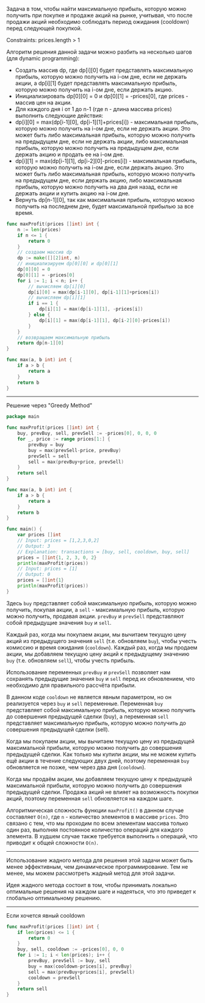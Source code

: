 Задача в том, чтобы найти максимальную прибыль, которую можно получить при покупке и продаже акций на рынке, учитывая, что после продажи акций необходимо соблюдать период ожидания (cooldown) перед следующей покупкой.

Constraints: prices.length > 1

Алгоритм решения данной задачи можно разбить на несколько шагов (для dynamic programming):

- Создать массив dp, где dp[i][0] будет представлять максимальную прибыль, которую можно получить на i-ом дне, если не держать акции, а dp[i][1] будет представлять максимальную прибыль, которую можно получить на i-ом дне, если держать акцию.
- Инициализировать dp[0][0] = 0 и dp[0][1] = -prices[0], где prices - массив цен на акции.
- Для каждого дня i от 1 до n-1 (где n - длина массива prices) выполнить следующие действия:
- dp[i][0] = max(dp[i-1][0], dp[i-1][1]+prices[i]) - максимальная прибыль, которую можно получить на i-ом дне, если не держать акции. Это может быть либо максимальная прибыль, которую можно получить на предыдущем дне, если не держать акции, либо максимальная прибыль, которую можно получить на предыдущем дне, если держать акцию и продать ее на i-ом дне.
- dp[i][1] = max(dp[i-1][1], dp[i-2][0]-prices[i]) - максимальная прибыль, которую можно получить на i-ом дне, если держать акцию. Это может быть либо максимальная прибыль, которую можно получить на предыдущем дне, если держать акцию, либо максимальная прибыль, которую можно получить на два дня назад, если не держать акции и купить акцию на i-ом дне.
- Вернуть dp[n-1][0], так как максимальная прибыль, которую можно получить на последнем дне, будет максимальной прибылью за все время.

```go
func maxProfit(prices []int) int {
    n := len(prices)
    if n <= 1 {
        return 0
    }
    // создаем массив dp
    dp := make([][2]int, n)
    // инициализируем dp[0][0] и dp[0][1]
    dp[0][0] = 0
    dp[0][1] = -prices[0]
    for i := 1; i < n; i++ {
        // вычисляем dp[i][0]
        dp[i][0] = max(dp[i-1][0], dp[i-1][1]+prices[i])
        // вычисляем dp[i][1]
        if i == 1 {
            dp[i][1] = max(dp[i-1][1], -prices[i])
        } else {
            dp[i][1] = max(dp[i-1][1], dp[i-2][0]-prices[i])
        }
    }
    // возвращаем максимальную прибыль
    return dp[n-1][0]
}

func max(a, b int) int {
    if a > b {
        return a
    }
    return b
}
```

---

Решение через "Greedy Method"

```go
package main

func maxProfit(prices []int) int {
	buy, prevBuy, sell, prevSell := -prices[0], 0, 0, 0
	for _, price := range prices[1:] {
		prevBuy = buy
		buy = max(prevSell-price, prevBuy)
		prevSell = sell
		sell = max(prevBuy+price, prevSell)
	}
	return sell
}

func max(a, b int) int {
	if a > b {
		return a
	}
	return b
}

func main() {
	var prices []int
	// Input: prices = [1,2,3,0,2]
	// Output: 3
	// Explanation: transactions = [buy, sell, cooldown, buy, sell]
	prices = []int{1, 2, 3, 0, 2}
	println(maxProfit(prices))
	// Input: prices = [1]
	// Output: 0
	prices = []int{1}
	println(maxProfit(prices))
}
```

Здесь `buy` представляет собой максимальную прибыль, которую можно получить, покупая акции, а `sell` - максимальную прибыль, которую можно получить, продавая акции. `prevBuy` и `prevSell` представляют собой предыдущие значения `buy` и `sell`.

Каждый раз, когда мы покупаем акции, мы вычитаем текущую цену акций из предыдущего значения `sell` (т.е. обновляем `buy`), чтобы учесть комиссию и время ожидания (`cooldown`). Каждый раз, когда мы продаем акции, мы добавляем текущую цену акций к предыдущему значению `buy` (т.е. обновляем `sell`), чтобы учесть прибыль.

Использование переменных `prevBuy` и `prevSell` позволяет нам сохранять предыдущие значения `buy` и `sell` перед их обновлением, что необходимо для правильного рассчёта прибыли.

В данном коде `cooldown` не является явным параметром, но он реализуется через `buy` и `sell` переменные. Переменная `buy` представляет собой максимальную прибыль, которую можно получить до совершения предыдущей сделки (buy), а переменная `sell` представляет максимальную прибыль, которую можно получить до совершения предыдущей сделки (sell).

Когда мы покупаем акции, мы вычитаем текущую цену из предыдущей максимальной прибыли, которую можно получить до совершения предыдущей сделки. Как только мы купили акции, мы не можем купить ещё акции в течение следующих двух дней, поэтому переменная `buy` обновляется не позже, чем через два дня (`cooldown`).

Когда мы продаём акции, мы добавляем текущую цену к предыдущей максимальной прибыли, которую можно получить до совершения предыдущей сделки. Продажа акций не влияет на возможность покупки акций, поэтому переменная `sell` обновляется на каждом шаге.

Алгоритмическая сложность функции `maxProfit()` в данном случае составляет `O(n)`, где `n` - количество элементов в массиве `prices`. Это связано с тем, что мы проходим по всем элементам массива только один раз, выполняя постоянное количество операций для каждого элемента. В худшем случае также требуется выполнить `n` операций, что приводит к общей сложности `O(n)`.

---

Использование жадного метода для решения этой задачи может быть менее эффективным, чем динамическое программирование. Тем не менее, мы можем рассмотреть жадный метод для этой задачи.

Идея жадного метода состоит в том, чтобы принимать локально оптимальные решения на каждом шаге и надеяться, что это приведет к глобально оптимальному решению.

---

Если хочется явный cooldown

```go
func maxProfit(prices []int) int {
	if len(prices) <= 1 {
		return 0
	}
	buy, sell, cooldown := -prices[0], 0, 0
	for i := 1; i < len(prices); i++ {
		prevBuy, prevSell := buy, sell
		buy = max(cooldown-prices[i], prevBuy)
		sell = max(prevBuy+prices[i], prevSell)
		cooldown = prevSell
	}
	return sell
}
```
